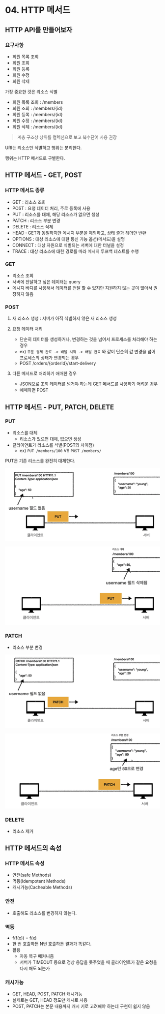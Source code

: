 # 04. HTTP 메서드

## HTTP API를 만들어보자

### 요구사항

* 회원 목록 조회
* 회원 조회
* 회원 등록
* 회원 수정
* 회원 삭제



가장 중요한 것은 리소스 식별

* 회원 목록 조회 : /members
* 회원 조회 : /members/{id}
* 회원 등록 : /members/{id}
* 회원 수정 : /members/{id}
* 회원 삭제 : /members/{id}

> 계층 구조상 상위를 컬렉션으로 보고 복수단어 사용 권장



URI는 리소스만 식별하고 행위는 분리한다. 

행위는 HTTP 메서드로 구별한다.



## HTTP 메서드 - GET, POST

### HTTP 메서드 종류

* GET : 리소스 조회
* POST : 요청 데이터 처리, 주로 등록에 사용
* PUT : 리소스를 대체, 해당 리소스가 없으면 생성
* PATCH : 리소스 부분 변경
* DELETE : 리소스 삭제
* HEAD : GET과 동일하지만 메시지 부분을 제외하고, 상태 줄과 헤더만 반환
* OPTIONS : 대상 리소스에 대한 통신 가능 옵션(메서드)을 설명
* CONNECT : 대상 자원으로 식별되는 서버에 대한 터널을 설정
* TRACE : 대상 리소스에 대한 경로를 따라 메시지 루프백 테스트를 수행



### GET

* 리소스 조회
* 서버에 전달하고 싶은 데이터는 query
* 메시지 바디를 사용해서 데이터를 전달 할 수 있지만 지원하지 않는 곳이 많아서 권장하지 않음



### POST

1. 새 리소스 생성 : 서버가 아직 식별하지 않은 새 리소스 생성

2. 요청 데이터 처리

   * 단순히 데이터를 생성하거나, 변경하는 것을 넘어서 프로세스를 처리해야 하는 경우
   * ex) `주문 결제 완료 -> 배달 시작 -> 배달 완료` 와 같이 단순히 값 변경을 넘어 프로세스의 상태가 변경되는 경우
   * POST /orders/{orderId}/start-delivery

3. 다른 메서드로 처리하기 애매한 경우

   * JSON으로 조회 데이터를 넘거야 하는데 GET 메서드를 사용하기 어려운 경우
   * 애매하면 POST

   



## HTTP 메서드 - PUT, PATCH, DELETE

### PUT

* 리소스를 대체
  * 리소스가 있으면 대체, 없으면 생성
* 클라이언트가 리소스를 식별(POST와 차이점)
  * ex) `PUT /members/100` VS `POST /members/`



PUT은 기존 리소스를 완전히 대체한다.

![image-20220220202752332](images/image-20220220202752332.png)

![image-20220220202804754](images/image-20220220202804754.png)



### PATCH

* 리소스 부분 변경

![image-20220220202844714](images/image-20220220202844714.png)

![image-20220220202859904](images/image-20220220202859904.png)



### DELETE

* 리소스 제거



## HTTP 메서드의 속성

### HTTP 메서드 속성

* 안전(safe Methods)
* 멱등(Idempotent Methods)
* 캐시가능(Cacheable Methods)



### 안전

* 호출해도 리소스를 변경하지 않는다.



### 멱등

* f(f(x)) = f(x)
* 한 번 호출하든 N번 호출하든 결과가 똑같다.
* 활용
  * 자동 복구 메커니즘
  * 서버가 TIMEOUT 등으로 정상 응답을 못주었을 때 클라이언트가 같은 요청을 다시 해도 되는가



### 캐시가능

* GET, HEAD, POST, PATCH 캐시가능
* 실제로는 GET, HEAD 정도만 캐시로 사용
* POST, PATCH는 본문 내용까지 캐시 키로 고려해야 하는데 구현이 쉽지 않음